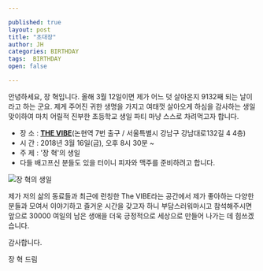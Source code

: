```yaml
---

published: true
layout: post
title: "초대장"
author: JH
categories: BIRTHDAY
tags:  BIRTHDAY
open: false

---
```


안녕하세요, 장 혁입니다. 올해 3월 12일이면 제가 어느 덧 살아온지 9132째 되는 날이라고 하는 군요. 제게 주어진 귀한 생명을 가지고 여태껏 살아오게 하심을 감사하는 생일 맞이하여 마치 어릴적 진부한 초등학교 생일 파티 마냥 스스로 차려먹고자 합니다.

* 장 소 : **[THE VIBE](http://naver.me/xUmuOJVD)**(논현역 7번 출구 / 서울특별시 강남구 강남대로132길 4 4층)
* 시 간 : 2018년 3월 16일(금), 오후 8시 30분 ~
* 주 제 : '장 혁'의 생일
* 다들 배고프신 분들도 있을 터이니 피자와 맥주를 준비하려고 합니다.

![장 혁의 생일]({{site.baseurl}}/images/jh_junior.png)

제가 저의 삶의 동료들과 최근에 런칭한 The VIBE라는 공간에서 제가 좋아하는 다양한 분들과 모여서 이야기하고 즐거운 시간을 갖고자 하니 부담스러워마시고 참석해주시면 앞으로 30000 여일의 남은 생애을 더욱 긍정적으로 세상으로 만들어 나가는 데 힘쓰겠습니다.

감사합니다.

장 혁 드림
